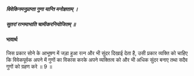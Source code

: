 ##### विवेकिनमनुप्राप्ता गुणा यान्ति मनोज्ञताम् ।
##### सुतरां रत्नमाभाति चामीकरनियोजितम् ॥

#### भावार्थ

जिस प्रकार सोने के आभूषण में जड़ा हुआ रत्न और भी सुंदर दिखाई देता है, उसी प्रकार व्यक्ति को चाहिए कि विवेकपूर्वक अपने में गुणों का विकास करके अपने व्यक्तित्व को और भी अधिक सुंदर बनाए तथा सदैव गुणों को ग्रहण करे ॥ 9 ॥